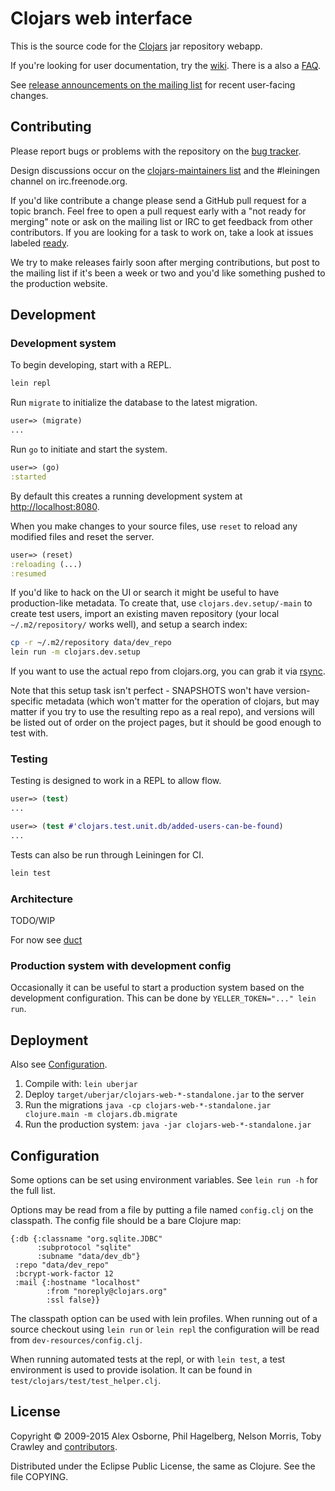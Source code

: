 Clojars web interface
=====================

This is the source code for the [Clojars](http://clojars.org/) jar
repository webapp.

If you're looking for user documentation, try
the [wiki](http://github.com/ato/clojars-web/wiki/_pages). There is a
also a [FAQ](https://github.com/ato/clojars-web/wiki/About).

See [release announcements on the mailing list](https://groups.google.com/forum/?fromgroups#!topicsearchin/clojars-maintainers/group:clojars-maintainers$20AND$20subject:ann) for recent user-facing changes.

Contributing
------------

Please report bugs or problems with the repository on the
[bug tracker](https://github.com/ato/clojars-web/issues).

Design discussions occur on the
[clojars-maintainers list](http://groups.google.com/group/clojars-maintainers)
and the #leiningen channel on irc.freenode.org.

If you'd like contribute a change please send a GitHub pull request
for a topic branch.  Feel free to open a pull request early with a
"not ready for merging" note or ask on the mailing list or IRC to get
feedback from other contributors. If you are looking for a task to
work on, take a look at issues labeled
[ready](https://github.com/ato/clojars-web/labels/ready).

We try to make releases fairly soon after merging contributions,
but post to the mailing list if it's been a week or two and you'd like
something pushed to the production website.

Development
-----------

### Development system

To begin developing, start with a REPL.

```sh
lein repl
```

Run `migrate` to initialize the database to the latest migration.

```clojure
user=> (migrate)
...
```
Run `go` to initiate and start the system.

```clojure
user=> (go)
:started
```

By default this creates a running development system at <http://localhost:8080>.

When you make changes to your source files, use `reset` to reload any
modified files and reset the server.

```clojure
user=> (reset)
:reloading (...)
:resumed
```

If you'd like to hack on the UI or search it might be useful to have
production-like metadata. To create that, use
`clojars.dev.setup/-main` to create test users, import an existing
maven repository (your local `~/.m2/repository/` works well), and
setup a search index:

```sh
cp -r ~/.m2/repository data/dev_repo
lein run -m clojars.dev.setup
```
If you want to use the actual repo from clojars.org, you can grab it
via [rsync](http://github.com/ato/clojars-web/wiki/Data).

Note that this setup task isn't perfect - SNAPSHOTS won't have
version-specific metadata (which won't matter for the operation of
clojars, but may matter if you try to use the resulting repo as a real
repo), and versions will be listed out of order on the project pages,
but it should be good enough to test with.

### Testing

Testing is designed to work in a REPL to allow flow.

```clojure
user=> (test)
...
```

```clojure
user=> (test #'clojars.test.unit.db/added-users-can-be-found)
...
```

Tests can also be run through Leiningen for CI.

```sh
lein test
```

### Architecture
TODO/WIP

For now see [duct](https://github.com/weavejester/duct)

### Production system with development config

Occasionally it can be useful to start a production system based on the development
configuration. This can be done by `YELLER_TOKEN="..." lein run`.

Deployment
----------

Also see [Configuration](#configuration).

1. Compile with: `lein uberjar`
2. Deploy `target/uberjar/clojars-web-*-standalone.jar` to the server
3. Run the migrations `java -cp clojars-web-*-standalone.jar clojure.main -m clojars.db.migrate`
4. Run the production system: `java -jar clojars-web-*-standalone.jar`

Configuration
-------------

Some options can be set using environment variables.  See `lein run -h` for the
full list.

Options may be read from a file by putting a file named
`config.clj` on the classpath.  The config file should be a bare
Clojure map:

    {:db {:classname "org.sqlite.JDBC"
          :subprotocol "sqlite"
          :subname "data/dev_db"}
     :repo "data/dev_repo"
     :bcrypt-work-factor 12
     :mail {:hostname "localhost"
            :from "noreply@clojars.org"
            :ssl false}}

The classpath option can be used with lein profiles.  When
running out of a source checkout using `lein run` or `lein repl` the
configuration will be read from `dev-resources/config.clj`.

When running automated tests at the repl, or with `lein test`, a test environment
is used to provide isolation. It can be found in `test/clojars/test/test_helper.clj`.

License
-------

Copyright © 2009-2015 Alex Osborne, Phil Hagelberg, Nelson Morris,
Toby Crawley and
[contributors](https://github.com/ato/clojars-web/graphs/contributors).

Distributed under the Eclipse Public License, the same as Clojure. See the file COPYING.
